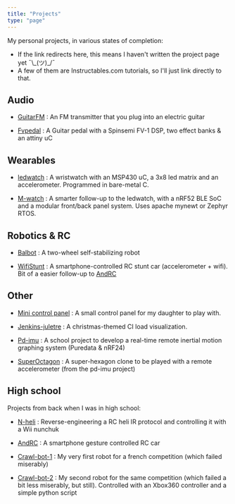 ```yaml
---
title: "Projects"
type: "page"
---
```


My personal projects, in various states of completion:  
- If the link redirects here, this means I haven't written the project page yet ¯\\\_(ツ)\_/¯
- A few of them are Instructables.com tutorials, so I'll just link directly to that.

Audio
-----

- [GuitarFM](../guitarfm) : An FM transmitter that you plug into an electric guitar

- [Fvpedal](../fvpedal) : A Guitar pedal with a Spinsemi FV-1 DSP, two effect banks & an attiny uC


Wearables
---------

- [ledwatch](../ledwatch) : A wristwatch with an MSP430 uC, a 3x8 led matrix and an accelerometer. Programmed in bare-metal C.

- [M-watch](../m-watch) : A smarter follow-up to the ledwatch, with a nRF52 BLE SoC and a modular front/back panel system. Uses apache mynewt or Zephyr RTOS.


Robotics & RC
-------------

- [Balbot](../pd-imu/#balance-bot) : A two-wheel self-stabilizing robot

- [WifiStunt](https://www.instructables.com/id/WiFi-Stunt-Car/) : A smartphone-controlled RC stunt car (accelerometer + wifi). Bit of a easier follow-up to [AndRC](https://www.instructables.com/id/Android-RC-Car/)


Other
-----

- [Mini control panel](../control-panel) : A small control panel for my daughter to play with.

- [Jenkins-juletre](../jenkins-juletre) : A christmas-themed CI load visualization.

- [Pd-imu](../pd-imu) : A school project to develop a real-time remote inertial motion graphing system (Puredata & nRF24)

- [SuperOctagon](../pd-imu/#superoctagon) : A super-hexagon clone to be played with a remote accelerometer (from the pd-imu project)


High school
-----------

Projects from back when I was in high school:

- [N-heli](https://www.instructables.com/id/Nunchuk-controlled-Helicopter/) : Reverse-engineering a RC heli IR protocol and controlling it with a Wii nunchuk

- [AndRC](https://www.instructables.com/id/Android-RC-Car/) : A smartphone gesture controlled RC car

- [Crawl-bot-1](../crawlbot1) : My very first robot for a french competition (which failed miserably)

- [Crawl-bot-2](https://www.instructables.com/id/Joystick-controlled-Robot/) : My second robot for the same competition (which failed a bit less miserably, but still). Controlled with an Xbox360 controller and a simple python script
